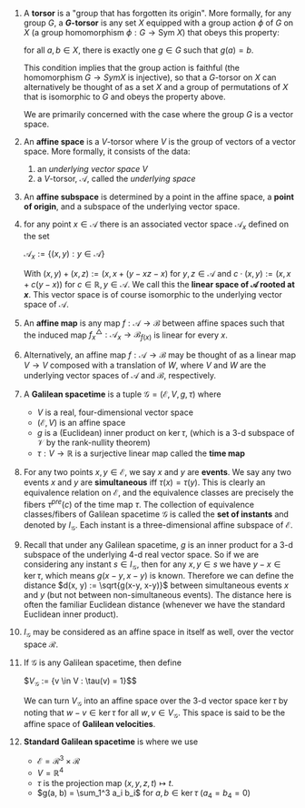 1. A **torsor** is a "group that has forgotten its origin". More formally, for any group $G$, a **$G$-torsor** is any set $X$ equipped with a group action $\phi$ of $G$ on $X$ (a group homomorphism $\phi: G \to \text{Sym } X$) that obeys this property:

    for all $a, b \in X$, there is exactly one $g \in G$ such that $g(a) = b$.

    This condition implies that the group action is faithful (the homomorphism $G \to Sym X$ is injective), so that a $G$-torsor on $X$ can alternatively be thought of as a set $X$ and a group of permutations of $X$ that is isomorphic to $G$ and obeys the property above.

    We are primarily concerned with the case where the group $G$ is a vector space.

2. An **affine space** is a $V$-torsor where $V$ is the group of vectors of a vector space. More formally, it consists of the data:

     1. an *underlying vector space* $V$
     2. a $V$-torsor, $\mathcal{A}$, called the *underlying space*

3. An **affine subspace** is determined by a point in the affine space, a **point of origin**, and a subspace of the underlying vector space.

4. for any point $x \in \mathcal{A}$ there is an associated vector space $\mathcal{A}_x$ defined on the set 

    $\mathcal{A}_x := \{(x, y) : y \in \mathcal{A} \}$

    With $(x, y) + (x,z) := (x, x + (y-x  z-x)$ for $y, z \in \mathcal{A}$ and $c \cdot (x, y) := (x, x + c(y-x))$ for $c \in \mathbb{R}, y \in \mathcal{A}$. We call this the **linear space of $\mathcal{A}$ rooted at $x$**. This vector space is of course isomorphic to the underlying vector space of $\mathcal{A}$.

5. An **affine map** is any map $f: \mathcal{A} \to \mathcal{B}$ between affine spaces such that the induced map $f_x^{\triangle}: \mathcal{A}_x \to \mathcal{B}_{f(x)}$ is linear for every $x$.

6. Alternatively, an affine map $f: \mathcal{A} \to \mathcal{B}$ may be thought of as a linear map $V \to V$ composed with a translation of $W$, where $V$ and $W$ are the underlying vector spaces of $\mathcal{A}$ and $\mathcal{B}$, respectively.


7. A **Galilean spacetime** is a tuple $\mathcal{G} = (\mathcal{E}, V, g, \tau)$ where

     - $V$ is a real, four-dimensional vector space
     - $(\mathcal{E}, V)$ is an affine space
     - $g$ is a (Euclidean) inner product on $\ker \tau$, (which is a 3-d subspace of $\mathcal{V}$ by the rank-nullity theorem)
     - $\tau: V \to \mathbb{R}$ is a surjective linear map called the **time map**

8. For any two points $x, y \in \mathcal{E}$, we say $x$ and $y$ are **events**. We say any two events $x$ and $y$ are **simultaneous** iff $\tau(x) = \tau(y)$. This is clearly an equivalence relation on $\mathcal{E}$, and the equivalence classes are precisely the fibers $\tau^{pre}(c)$ of the time map $\tau$. The collection of equivalence classes/fibers of Galilean spacetime $\mathcal{G}$ is called the **set of instants** and denoted by $I_{\mathcal{G}}$. Each instant is a three-dimensional affine subspace of $\mathcal{E}$.

9. Recall that under any Galilean spacetime, $g$ is an inner product for a 3-d subspace of the underlying 4-d real vector space. So if we are considering any instant $s \in I_{\mathcal{G}}$, then for any $x, y \in s$ we have $y - x \in \ker \tau$, which means $g(x-y, x-y)$ is known. Therefore we can define the distance $d(x, y) := \sqrt{g(x-y, x-y)}$ between simultaneous events $x$ and $y$ (but not between non-simultaneous events). The distance here is often the familiar Euclidean distance (whenever we have the standard Euclidean inner product).


10. $I_{\mathcal{G}}$ may be considered as an affine space in itself as well, over the vector space $\mathcal{R}$.

11. If $\mathcal{G}$ is any Galilean spacetime, then define

    $$V_{\mathcal{G}}$ := \{v \in V : \tau(v) = 1\}$$

    We can turn $V_{\mathcal{G}}$ into an affine space over the 3-d vector space $\ker \tau$ by noting that $w - v \in \ker \tau$ for all $w, v \in V_{\mathcal{G}}$. This space is said to be the affine space of **Galilean velocities**.

12. **Standard Galilean spacetime** is where we use

     - $\mathcal{E} = \mathcal{R}^3 \times \mathcal{R}$
     - $V = \mathbb{R}^4$
     - $\tau$ is the projection map $(x,y,z,t) \mapsto t$.
     - $g(a, b) = \sum_1^3 a_i b_i$ for $a, b \in \ker \tau$ ($a_4 = b_4 = 0$)

